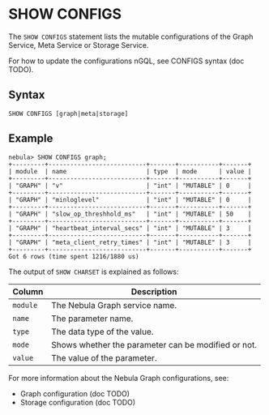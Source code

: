 # SHOW CONFIGS

The `SHOW CONFIGS` statement lists the mutable configurations of the Graph Service, Meta Service or Storage Service.

For how to update the configurations nGQL, see CONFIGS syntax (doc TODO).

## Syntax

```ngql
SHOW CONFIGS [graph|meta|storage]
```

## Example

```ngql
nebula> SHOW CONFIGS graph;
+---------+---------------------------+-------+-----------+-------+
| module  | name                      | type  | mode      | value |
+---------+---------------------------+-------+-----------+-------+
| "GRAPH" | "v"                       | "int" | "MUTABLE" | 0     |
+---------+---------------------------+-------+-----------+-------+
| "GRAPH" | "minloglevel"             | "int" | "MUTABLE" | 0     |
+---------+---------------------------+-------+-----------+-------+
| "GRAPH" | "slow_op_threshhold_ms"   | "int" | "MUTABLE" | 50    |
+---------+---------------------------+-------+-----------+-------+
| "GRAPH" | "heartbeat_interval_secs" | "int" | "MUTABLE" | 3     |
+---------+---------------------------+-------+-----------+-------+
| "GRAPH" | "meta_client_retry_times" | "int" | "MUTABLE" | 3     |
+---------+---------------------------+-------+-----------+-------+
Got 6 rows (time spent 1216/1880 us)
```

The output of `SHOW CHARSET` is explained as follows:

|Column|Description|
|-|-|
|`module`|The Nebula Graph service name.|
|`name`|The parameter name.|
|`type`|The data type of the value.|
|`mode`|Shows whether the parameter can be modified or not.|
|`value`|The value of the parameter.|

For more information about the Nebula Graph configurations, see:

* Graph configuration (doc TODO)
* Storage configuration (doc TODO)
